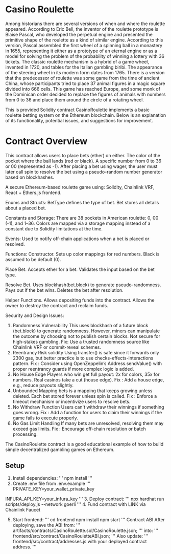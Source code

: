 # Casino Roulette

Among historians there are several versions of when and where the roulette appeared. According to Eric Bell, the inventor of the roulette prototype is Blaise Pascal, who developed the perpetual engine and presented the primitive shape of the roulette as a kind of similar engine. According to this version, Pascal assembled the first wheel of a spinning ball in a monastery in 1655, representing it either as a prototype of an eternal engine or as a model for solving the problem of the probability of winning a lottery with 36 tickets. The classic roulette mechanism is a hybrid of a game wheel, invented in 1720, and tables for the Italian gambling biribi. The appearance of the steering wheel in its modern form dates from 1765. There is a version that the predecessor of roulette was some game from the time of ancient China, whose participants tried to place 37 animal figures in a magic square divided into 666 cells. This game has reached Europe, and some monk of the Dominican order decided to replace the figures of animals with numbers from 0 to 36 and place them around the circle of a rotating wheel.

This is provided Solidity contract CasinoRoulette implements a basic roulette betting system on the Ethereum blockchain. Below is an explanation of its functionality, potential issues, and suggestions for improvement.

# Contract Overview
This contract allows users to place bets (ether) on either. The color of the pocket where the ball lands (red or black). A specific number from 0 to 36 or 00 (represented as -1). After placing a bet using wager, the user must later call spin to resolve the bet using a pseudo-random number generator based on blockhashes.

A secure Ethereum-based roulette game using: Solidity, Chainlink VRF, React + Ethers.js frontend.

Enums and Structs: BetType defines the type of bet. Bet stores all details about a placed bet.

Constants and Storage: There are 38 pockets in American roulette: 0, 00 (-1), and 1–36. Colors are mapped via a storage mapping instead of a constant due to Solidity limitations at the time.

Events: Used to notify off-chain applications when a bet is placed or resolved.

Functions:
Constructor. Sets up color mappings for red numbers. Black is assumed to be default (0).

Place Bet. Accepts ether for a bet. Validates the input based on the bet type.

Resolve Bet. Uses blockhash(bet.block) to generate pseudo-randomness. Pays out if the bet wins. Deletes the bet after resolution.

Helper Functions. Allows depositing funds into the contract. Allows the owner to destroy the contract and reclaim funds.

Security and Design Issues:
1. Randomness Vulnerability
This uses blockhash of a future block (bet.block) to generate randomness. However, miners can manipulate the outcome by choosing not to publish certain blocks.
Not secure for high-stakes gambling.
Fix: Use a trusted randomness source like Chainlink VRF or commit-reveal schemes.
2. Reentrancy Risk solidity
Using transfer() is safe since it forwards only 2300 gas, but better practice is to use checks-effects-interactions pattern.
Fix : Consider using OpenZeppelin’s Address.sendValue() with proper reentrancy guards if more complex logic is added.
3. No House Edge
Players who win get full payout: 2x for colors, 35x for numbers.
Real casinos take a cut (house edge).
Fix : Add a house edge, e.g., reduce payouts slightly.
4. Unbounded Mapping
bets is a mapping that keeps growing unless deleted.
Each bet stored forever unless spin is called.
Fix : Enforce a timeout mechanism or incentivize users to resolve bets.
5. No Withdraw Function
Users can't withdraw their winnings if something goes wrong.
Fix : Add a function for users to claim their winnings if the game fails to execute properly.
6. No Gas Limit Handling
If many bets are unresolved, resolving them may exceed gas limits.
Fix : Encourage off-chain resolution or batch processing.

The CasinoRoulette contract is a good educational example of how to build simple decentralized gambling games on Ethereum. 

## Setup

1. Install dependencies:
'''
npm install
'''
2. Create .env file from .env.example
'''
PRIVATE_KEY=your_wallet_private_key

INFURA_API_KEY=your_infura_key
'''
3. Deploy contract:
'''
npx hardhat run scripts/deploy.js --network goerli
'''
4. Fund contract with LINK via Chainlink Faucet

5. Start frontend:
'''
cd frontend
npm install
npm start
'''
Contract ABI
After deploying, save the ABI from: 
'''
artifacts/contracts/CasinoRoulette.sol/CasinoRoulette.json;
'''
into: 
'''
frontend/src/contract/CasinoRouletteABI.json;
'''
Also update: 
'''
frontend/src/contract/addresses.js with your deployed contract address.
'''
